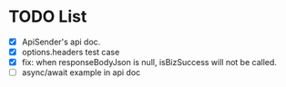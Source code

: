 # TODO List

- [X] ApiSender's api doc.
- [X] options.headers test case
- [X] fix: when responseBodyJson is null, isBizSuccess will not be called.
- [ ] async/await example in api doc
